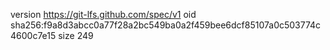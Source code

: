 version https://git-lfs.github.com/spec/v1
oid sha256:f9a8d3abcc0a77f28a2bc549ba0a2f459bee6dcf85107a0c503774c4600c7e15
size 249
